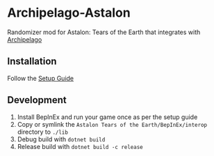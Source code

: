 # Archipelago-Astalon

Randomizer mod for Astalon: Tears of the Earth that integrates with [Archipelago](https://archipelago.gg)

## Installation

Follow the [Setup Guide](https://github.com/drtchops/Archipelago/blob/astalon/worlds/astalon/docs/setup_en.md)

## Development

1. Install BepInEx and run your game once as per the setup guide
2. Copy or symlink the `Astalon Tears of the Earth/BepInEx/interop` directory to `./lib`
3. Debug build with `dotnet build`
4. Release build with `dotnet build -c release`
